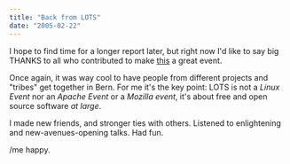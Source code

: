 ```yaml
---
title: "Back from LOTS"
date: "2005-02-22"
---
```


I hope to find time for a longer report later, but right now I'd like to say big THANKS to all who contributed to make [this](http://www.lots.ch) a great event.

Once again, it was way cool to have people from different projects and "tribes" get together in Bern. For me it's the key point: LOTS is not a _Linux Event_ nor an _Apache Event_ or a _Mozilla event_, it's about free and open source software _at large_.

I made new friends, and stronger ties with others. Listened to enlightening and new-avenues-opening talks. Had fun.

/me happy.
